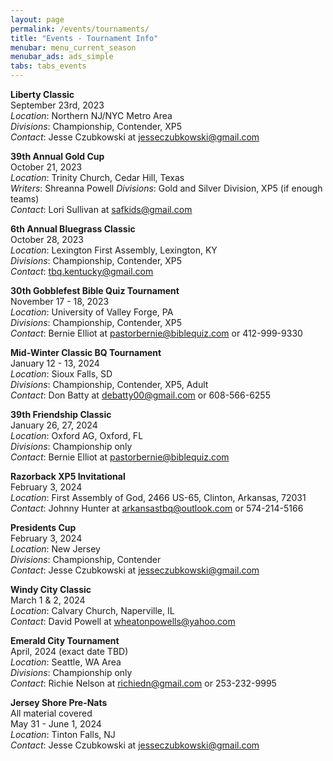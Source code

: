 ```yaml
---
layout: page
permalink: /events/tournaments/
title: "Events - Tournament Info"
menubar: menu_current_season
menubar_ads: ads_simple
tabs: tabs_events
---
```


**Liberty Classic**\
September 23rd, 2023\
*Location*: Northern NJ/NYC Metro Area\
*Divisions*: Championship, Contender, XP5\
*Contact*: Jesse Czubkowski at [jesseczubkowski@gmail.com](mailto:jesseczubkowski@gmail.com)

**39th Annual Gold Cup**\
October 21, 2023\
*Location*: Trinity Church, Cedar Hill, Texas\
*Writers*: Shreanna Powell
*Divisions*: Gold and Silver Division, XP5 (if enough teams)\
*Contact*: Lori Sullivan at [safkids@gmail.com](mailto:safkids@gmail.com)

**6th Annual Bluegrass Classic**\
October 28, 2023\
*Location*: Lexington First Assembly, Lexington, KY\
*Divisions*: Championship, Contender, XP5\
*Contact*: [tbq.kentucky@gmail.com](mailto:tbq.kentucky@gmail.com)

**30th Gobblefest Bible Quiz Tournament**\
November 17 - 18, 2023\
*Location*: University of Valley Forge, PA\
*Divisions*: Championship, Contender, XP5\
*Contact*: Bernie Elliot at [pastorbernie@biblequiz.com](mailto:pastorbernie@biblequiz.com) or 412-999-9330

**Mid-Winter Classic BQ Tournament**\
January 12 - 13, 2024\
*Location*: Sioux Falls, SD\
*Divisions*: Championship, Contender, XP5, Adult\
*Contact*: Don Batty at [debatty00@gmail.com](mailto:debatty00@gmail.com) or 608-566-6255

**39th Friendship Classic**\
January 26, 27, 2024\
*Location*: Oxford AG, Oxford, FL\
*Divisions*: Championship only\
*Contact*: Bernie Elliot at [pastorbernie@biblequiz.com](mailto:pastorbernie@biblequiz.com)

**Razorback XP5 Invitational**\
February 3, 2024\
*Location*: First Assembly of God, 2466 US-65, Clinton, Arkansas, 72031\
*Contact*: Johnny Hunter at [arkansastbq@outlook.com](mailto:arkansastbq@outlook.com) or 574-214-5166

**Presidents Cup**\
February 3, 2024\
*Location*: New Jersey\
*Divisions*: Championship, Contender\
*Contact*: Jesse Czubkowski at [jesseczubkowski@gmail.com](mailto:jesseczubkowski@gmail.com)

**Windy City Classic**\
March 1 & 2, 2024\
*Location*: Calvary Church, Naperville, IL\
*Contact*: David Powell at [wheatonpowells@yahoo.com](mailto:wheatonpowells@yahoo.com)

**Emerald City Tournament**\
April, 2024 (exact date TBD)\
*Location*: Seattle, WA Area\
*Divisions*: Championship only\
*Contact*: Richie Nelson at [richiedn@gmail.com](mailto:richiedn@gmail.com) or 253-232-9995

**Jersey Shore Pre-Nats**\
All material covered\
May 31 - June 1, 2024\
*Location*: Tinton Falls, NJ\
*Contact*: Jesse Czubkowski at [jesseczubkowski@gmail.com](mailto:jesseczubkowski@gmail.com)